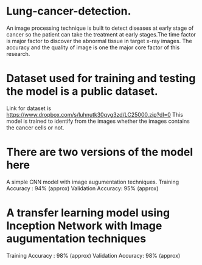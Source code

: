 # Lung-cancer-detection.
An image processing technique is built to detect diseases at early stage of cancer so the patient can take the treatment at early stages.The time factor is major factor to discover the abnormal tissue in target x-ray images. The accuracy and the quality of image is one the major core factor of this research.

 # Dataset used for training and testing the model is a public dataset.

Link for dataset is https://www.dropbox.com/s/luhnutk30qyg3zd/LC25000.zip?dl=0
This model is trained to identify from the images whether the images contains the cancer cells or not.

# There are two versions of the model here
A simple CNN model with image augumentation techniques.
Training Accuracy : 94% (approx)
Validation Accuracy: 95% (approx)

# A transfer learning model using Inception Network with Image augumentation techniques
Training Accuracy : 98% (approx)
Validation Accuracy: 98% (approx)
